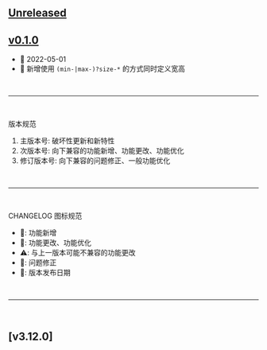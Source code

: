 ## [Unreleased]

## [v0.1.0]
 - 📅 2022-05-01
 - 🌟 新增使用 `(min-|max-)?size-*` 的方式同时定义宽高

<br>
<hr>
<br>

版本规范

1. 主版本号: 破坏性更新和新特性
2. 次版本号: 向下兼容的功能新增、功能更改、功能优化
3. 修订版本号: 向下兼容的问题修正、一般功能优化

<br>
<hr>
<br>

CHANGELOG 图标规范

- 🌟: 功能新增<br>
- 💄: 功能更改、功能优化<br>
- ⚠️: 与上一版本可能不兼容的功能更改<br>
- 🐞: 问题修正<br>
- 📅: 版本发布日期

<br>
<hr>
<br>


## [v3.12.0]

[Unreleased]: https://github.com/MoomFE/unocss-preset-short/compare/v0.1.0...HEAD
[v0.1.0]: https://github.com/MoomFE/unocss-preset-short/releases/tag/v0.1.0